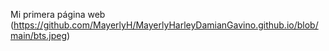 Mi primera página web
(https://github.com/MayerlyH/MayerlyHarleyDamianGavino.github.io/blob/main/bts.jpeg)
